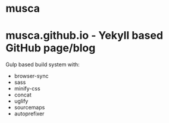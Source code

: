 musca
=====

# musca.github.io - Yekyll based GitHub page/blog

Gulp based build system with:

- browser-sync
- sass
- minify-css
- concat
- uglify
- sourcemaps
- autoprefixer